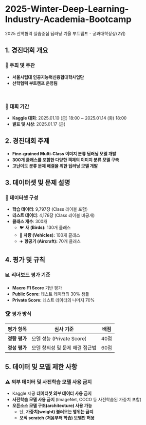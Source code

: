 # 2025-Winter-Deep-Learning-Industry-Academia-Bootcamp
2025 산학협력 실습중심 딥러닝 겨울 부트캠프 - 공과대학장상(2위)


## **1. 경진대회 개요**
### 📌 주최 및 주관
- **서울시립대 인공지능혁신융합대학사업단**
- **산학협력 부트캠프 운영팀**

<br>

### 📆 대회 기간
- **Kaggle 대회**: 2025.01.10 (금) 18:00 ~ 2025.01.14 (화) 18:00
- **발표 및 시상**: 2025.01.17 (금)


## **2. 경진대회 주제**
- **Fine-grained Multi-Class 이미지 분류 딥러닝 모델 개발**
- **300개 클래스를 포함한 다양한 객체의 이미지 분류 모델 구축**
- **고난이도 분류 문제 해결을 위한 딥러닝 모델 개발**

## **3. 데이터셋 및 문제 설명**
### 📂 데이터셋 구성
- **학습 데이터**: 9,797장 (Class 레이블 포함)
- **테스트 데이터**: 4,178장 (Class 레이블 비공개)
- **클래스 개수**: 300개  
  - 🐦 **새 (Birds):** 130개 클래스  
  - 🚗 **차량 (Vehicles):** 100개 클래스  
  - ✈️ **항공기 (Aircraft):** 70개 클래스
 
## **4. 평가 및 규칙**
### 📊 리더보드 평가 기준
- **Macro F1 Score** 기반 평가
- **Public Score**: 테스트 데이터의 30% 샘플
- **Private Score**: 테스트 데이터의 나머지 70%

### 🏆 평가 방식
| 평가 항목  | 심사 기준                              | 배점 |
|------------|--------------------------------|------|
| **정량 평가** | 모델 성능 (Private Score)         | 40점 |
| **정성 평가** | 모델 창의성 및 문제 해결 접근법 | 60점 |


## **5. 데이터 및 모델 제한 사항**
### ⚠️ 외부 데이터 및 사전학습 모델 사용 금지
- Kaggle 제공 **데이터셋 외부 데이터 사용 금지**
- **사전학습 모델 사용 금지** (ImageNet, COCO 등 사전학습된 가중치 포함)
- **오픈소스 모델 구조(architecture) 사용 가능**  
  - 단, **가중치(weight) 불러오는 행위는 금지**
  - **오직 scratch (처음부터 학습) 모델만 허용**
